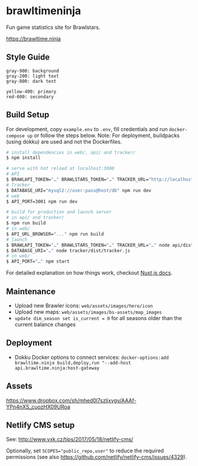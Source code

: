 # brawltimeninja

Fun game statistics site for Brawlstars.

https://brawltime.ninja

## Style Guide
```
gray-900: background
gray-200: light text
gray-800: dark text

yellow-400: primary
red-600: secondary
```

## Build Setup

For development, copy `example.env` to `.env`, fill credentials and run `docker-compose up` or follow the steps below. Note: For deployment, buildpacks (using dokku) are used and not the Dockerfiles.

```bash
# install dependencies in web/, api/ and tracker/
$ npm install

# serve with hot reload at localhost:3000
# API
$ BRAWLAPI_TOKEN="…" BRAWLSTARS_TOKEN="…" TRACKER_URL="http://localhost:3002/tracker" npm run dev
# Tracker
$ DATABASE_URI="mysql2://user:pass@host/db" npm run dev
# web
$ API_PORT=3001 npm run dev

# build for production and launch server
# in api/ and tracker/
$ npm run build
# in web/
$ API_URL_BROWSER="..." npm run build
# launch
$ BRAWLAPI_TOKEN="…" BRAWLSTARS_TOKEN="…" TRACKER_URL="…" node api/dist/api.js
$ DATABASE_URI="…" node tracker/dist/tracker.js
# in web/
$ API_PORT="…" npm start
```

For detailed explanation on how things work, checkout [Nuxt.js docs](https://nuxtjs.org).

## Maintenance

* Upload new Brawler icons: `web/assets/images/hero/icon`
* Upload new maps: `web/assets/images/bs-assets/map_images`
* `update dim_season set is_current = 0` for all seasons older than the current balance changes

## Deployment

* Dokku Docker options to connect services: `docker-options:add brawltime.ninja build,deploy,run "--add-host api.brawltime.ninja:host-gateway`

## Assets

https://www.dropbox.com/sh/mhed0l7szljxvgv/AAAf-YPn4nXS_cuozHX09URoa

## Netlify CMS setup

See: http://www.vxk.cz/tips/2017/05/18/netlify-cms/

Optionally, set `SCOPES="public_repo,user"` to reduce the required permissions (see also https://github.com/netlify/netlify-cms/issues/4329).
